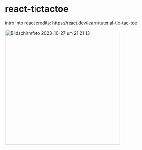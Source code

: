 # react-tictactoe
intro into react
credits: https://react.dev/learn/tutorial-tic-tac-toe

<img width="373" alt="Bildschirmfoto 2023-10-27 um 21 21 13" src="https://github.com/PiaDue/tactactoe/assets/89213910/a7ceafc0-5973-45c7-8f60-16b1923af796">
